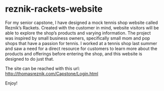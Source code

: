 # reznik-rackets-website


For my senior capstone, I have designed a mock tennis shop website called Reznik’s Rackets. 
Created with the customer in mind, website visitors will be able to explore the shop’s products and varying information. 
The project was inspired by small business owners, specifically small mom and pop shops that have a passion for tennis. 
I worked at a tennis shop last summer and saw a need for a direct resource for customers to learn more about the products and offerings before entering the shop, 
and this website is designed to do just that.

The site can be reached with this url: http://thomasreznik.com/Capstone/Login.html

Enjoy!
